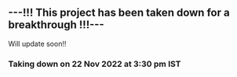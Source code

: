 <h2>---!!! This project has been taken down for a breakthrough !!!---</h1>
Will update soon!!
<h3> Taking down on 22 Nov 2022 at 3:30 pm IST </h3>
